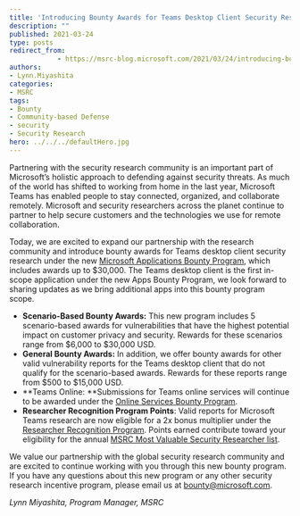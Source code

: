 ```yaml
---
title: 'Introducing Bounty Awards for Teams Desktop Client Security Research'
description: ""
published: 2021-03-24
type: posts
redirect_from:
            - https://msrc-blog.microsoft.com/2021/03/24/introducing-bounty-awards-for-teams-desktop-client-security-research/
authors:
- Lynn.Miyashita
categories:
- MSRC
tags:
- Bounty
- Community-based Defense
- security
- Security Research
hero: ../../../defaultHero.jpg
---
```

<!-- wp:paragraph -->

Partnering with the security research community is an important part of Microsoft’s holistic approach to defending against security threats. As much of the world has shifted to working from home in the last year, Microsoft Teams has enabled people to stay connected, organized, and collaborate remotely. Microsoft and security researchers across the planet continue to partner to help secure customers and the technologies we use for remote collaboration.

<!-- /wp:paragraph -->

<!-- wp:paragraph -->

Today, we are excited to expand our partnership with the research community and introduce bounty awards for Teams desktop client security research under the new [Microsoft Applications Bounty Program](https://www.microsoft.com/en-us/msrc/bounty-applications), which includes awards up to \$30,000. The Teams desktop client is the first in-scope application under the new Apps Bounty Program, we look forward to sharing updates as we bring additional apps into this bounty program scope.

<!-- /wp:paragraph -->

<!-- wp:list -->

- **Scenario-Based Bounty Awards:** This new program includes 5 scenario-based awards for vulnerabilities that have the highest potential impact on customer privacy and security. Rewards for these scenarios range from $6,000 to $30,000 USD.
- **General Bounty Awards:** In addition, we offer bounty awards for other valid vulnerability reports for the Teams desktop client that do not qualify for the scenario-based awards. Rewards for these reports range from $500 to $15,000 USD.
- **Teams Online: **Submissions for Teams online services will continue to be awarded under the [Online Services Bounty Program](https://www.microsoft.com/en-us/msrc/bounty-online-services?rtc=1).
- **Researcher Recognition Program Points**: Valid reports for Microsoft Teams research are now eligible for a 2x bonus multiplier under the [Researcher Recognition Program](https://www.microsoft.com/en-us/msrc/researcher-recognition-program). Points earned contribute toward your eligibility for the annual [MSRC Most Valuable Security Researcher list](https://msrc-blog.microsoft.com/2021/02/10/msrc-security-researcher-recognition-2021/).

<!-- /wp:list -->

<!-- wp:paragraph -->

We value our partnership with the global security research community and are excited to continue working with you through this new bounty program. If you have any questions about this new program or any other security research incentive program, please email us at [bounty@microsoft.com](mailto:bounty@microsoft.com).

<!-- /wp:paragraph -->

<!-- wp:paragraph -->

_Lynn Miyashita, Program Manager, MSRC_

<!-- /wp:paragraph -->
